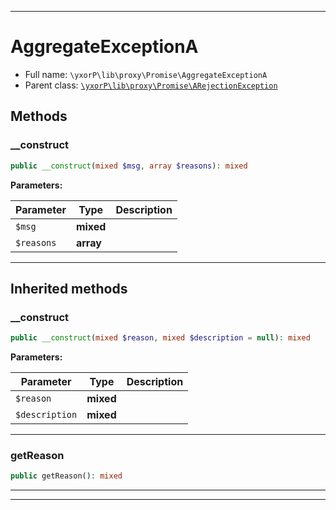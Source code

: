 ***

# AggregateExceptionA





* Full name: `\yxorP\lib\proxy\Promise\AggregateExceptionA`
* Parent class: [`\yxorP\lib\proxy\Promise\ARejectionException`](./ARejectionException.md)




## Methods


### __construct



```php
public __construct(mixed $msg, array $reasons): mixed
```








**Parameters:**

| Parameter | Type | Description |
|-----------|------|-------------|
| `$msg` | **mixed** |  |
| `$reasons` | **array** |  |




***


## Inherited methods


### __construct



```php
public __construct(mixed $reason, mixed $description = null): mixed
```








**Parameters:**

| Parameter | Type | Description |
|-----------|------|-------------|
| `$reason` | **mixed** |  |
| `$description` | **mixed** |  |




***

### getReason



```php
public getReason(): mixed
```











***


***

